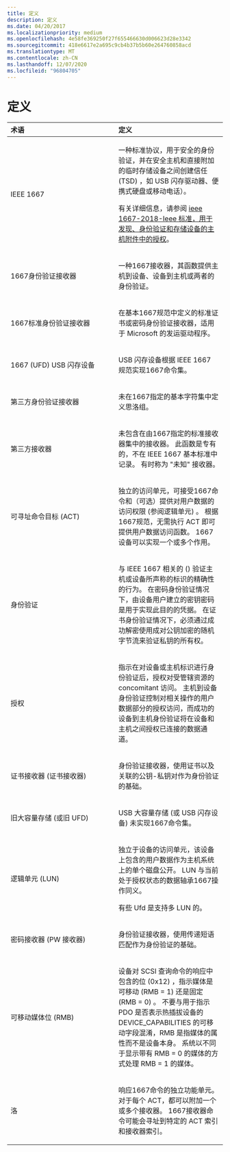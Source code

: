 ```yaml
---
title: 定义
description: 定义
ms.date: 04/20/2017
ms.localizationpriority: medium
ms.openlocfilehash: 4e58fe369250f27f655466630d006623d28e3342
ms.sourcegitcommit: 418e6617e2a695c9cb4b37b5b60e264760858acd
ms.translationtype: MT
ms.contentlocale: zh-CN
ms.lasthandoff: 12/07/2020
ms.locfileid: "96804705"
---
```

# <a name="definitions"></a>定义


<table>
<colgroup>
<col width="50%" />
<col width="50%" />
</colgroup>
<thead>
<tr class="header">
<th align="left">术语</th>
<th align="left">定义</th>
</tr>
</thead>
<tbody>
<tr class="odd">
<td align="left"><p>IEEE 1667</p></td>
<td align="left"><p>一种标准协议，用于安全的身份验证，并在安全主机和直接附加的临时存储设备之间创建信任 (TSD) ，如 USB 闪存驱动器、便携式硬盘或移动电话）。</p>
<p>有关详细信息，请参阅 <a href="https://standards.ieee.org/standard/1667-2018.html">ieee 1667-2018-Ieee 标准，用于发现、身份验证和存储设备的主机附件中的授权</a>。</p></td>
</tr>
<tr class="even">
<td align="left"><p>1667身份验证接收器</p></td>
<td align="left"><p>一种1667接收器，其函数提供主机到设备、设备到主机或两者的身份验证。</p></td>
</tr>
<tr class="odd">
<td align="left"><p>1667标准身份验证接收器</p></td>
<td align="left"><p>在基本1667规范中定义的标准证书或密码身份验证接收器，适用于 Microsoft 的发运驱动程序。</p></td>
</tr>
<tr class="even">
<td align="left"><p>1667 (UFD) USB 闪存设备</p></td>
<td align="left"><p>USB 闪存设备根据 IEEE 1667 规范实现1667命令集。</p></td>
</tr>
<tr class="odd">
<td align="left"><p>第三方身份验证接收器</p></td>
<td align="left"><p>未在1667指定的基本字符集中定义思洛组。</p></td>
</tr>
<tr class="even">
<td align="left"><p>第三方接收器</p></td>
<td align="left"><p>未包含在由1667指定的标准接收器集中的接收器。 此函数是专有的，不在 IEEE 1667 基本标准中记录。 有时称为 "未知" 接收器。</p></td>
</tr>
<tr class="odd">
<td align="left"><p>可寻址命令目标 (ACT) </p></td>
<td align="left"><p>独立的访问单元，可接受1667命令和（可选）提供对用户数据的访问权限 (参阅逻辑单元) 。 根据1667规范，无需执行 ACT 即可提供用户数据访问函数。 1667设备可以实现一个或多个作用。</p></td>
</tr>
<tr class="even">
<td align="left"><p>身份验证</p></td>
<td align="left"><p>与 IEEE 1667 相关的 () 验证主机或设备所声称的标识的精确性的行为。 在密码身份验证情况下，由设备用户建立的密钥密码是用于实现此目的的凭据。 在证书身份验证情况下，必须通过成功解密使用成对公钥加密的随机字节流来验证私钥的所有权。</p></td>
</tr>
<tr class="odd">
<td align="left"><p>授权</p></td>
<td align="left"><p>指示在对设备或主机标识进行身份验证后，授权对受管辖资源的 concomitant 访问。 主机到设备身份验证控制对相关操作的用户数据部分的授权访问，而成功的设备到主机身份验证将在设备和主机之间授权已连接的数据通道。</p></td>
</tr>
<tr class="even">
<td align="left"><p>证书接收器 (证书接收器) </p></td>
<td align="left"><p>身份验证接收器，使用证书以及关联的公钥-私钥对作为身份验证的基础。</p></td>
</tr>
<tr class="odd">
<td align="left"><p>旧大容量存储 (或旧 UFD) </p></td>
<td align="left"><p>USB 大容量存储 (或 USB 闪存设备) 未实现1667命令集。</p></td>
</tr>
<tr class="even">
<td align="left"><p>逻辑单元 (LUN) </p></td>
<td align="left"><p>独立于设备的访问单元，该设备上包含的用户数据作为主机系统上的单个磁盘公开。 LUN 与当前处于授权状态的数据轴承1667操作同义。</p>
<p>有些 Ufd 是支持多 LUN 的。</p></td>
</tr>
<tr class="odd">
<td align="left"><p>密码接收器 (PW 接收器) </p></td>
<td align="left"><p>身份验证接收器，使用传递短语匹配作为身份验证的基础。</p></td>
</tr>
<tr class="even">
<td align="left"><p>可移动媒体位 (RMB) </p></td>
<td align="left"><p>设备对 SCSI 查询命令的响应中包含的位 (0x12) ，指示媒体是可移动 (RMB = 1) 还是固定 (RMB = 0) 。 不要与用于指示 PDO 是否表示热插拔设备的 DEVICE_CAPABILITIES 的可移动字段混淆，RMB 是指媒体的属性而不是设备本身。 系统以不同于显示带有 RMB = 0 的媒体的方式处理 RMB = 1 的媒体。</p></td>
</tr>
<tr class="odd">
<td align="left"><p>洛</p></td>
<td align="left"><p>响应1667命令的独立功能单元。 对于每个 ACT，都可以附加一个或多个接收器。 1667接收器命令可能会寻址到特定的 ACT 索引和接收器索引。</p></td>
</tr>
</tbody>
</table>

 

 

 




